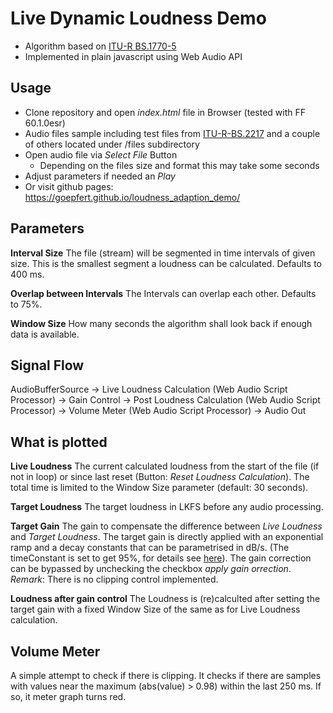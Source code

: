 # Live Dynamic Loudness Demo
- Algorithm based on [ITU-R BS.1770-5](https://www.itu.int/dms_pubrec/itu-r/rec/bs/R-REC-BS.1770-5-202311-I!!PDF-E.pdf)
- Implemented in plain javascript using Web Audio API


## Usage
- Clone repository and open *index.html* file in Browser (tested with FF 60.1.0esr)
- Audio files sample including test files from [ITU-R-BS.2217](https://www.itu.int/dms_pub/itu-r/opb/rep/R-REP-BS.2217-2-2016-PDF-E.pdf) and a couple of others located under /files subdirectory
- Open audio file via *Select File* Button
  - Depending on the files size and format this may take some seconds
- Adjust parameters if needed an *Play*
- Or visit github pages: https://goepfert.github.io/loudness_adaption_demo/


## Parameters
**Interval Size**
The file (stream) will be segmented in time intervals of given size. This is the smallest segment a loudness can be calculated. Defaults to 400 ms.

**Overlap between Intervals**
The Intervals can overlap each other. Defaults to 75%.

**Window Size**
How many seconds the algorithm shall look back if enough data is available.


## Signal Flow
AudioBufferSource -> Live Loudness Calculation (Web Audio Script Processor)
                  -> Gain Control -> Post Loudness Calculation (Web Audio Script Processor)
                                  -> Volume Meter (Web Audio Script Processor)
                                  -> Audio Out


## What is plotted
**Live Loudness**
The current calculated loudness from the start of the file (if not in loop) or since last reset (Button: *Reset Loudness Calculation*). The total time is limited to the Window Size parameter (default: 30 seconds).

**Target Loudness**
The target loudness in LKFS before any audio processing.

**Target Gain**
The gain to compensate the difference between *Live Loudness* and *Target Loudness*. The target gain is directly applied with an exponential ramp and a decay constants that can be parametrised in dB/s. (The timeConstant is set to get 95%, for details see [here](https://developer.mozilla.org/en-US/docs/Web/API/AudioParam/setTargetAtTime)). The gain correction can be bypassed by unchecking the checkbox *apply gain orrection*. 
*Remark*: There is no clipping control implemented.

**Loudness after gain control**
The Loudness is (re)calculted after setting the target gain with a fixed Window Size of the same as for Live Loudness calculation.


## Volume Meter
A simple attempt to check if there is clipping. It checks if there are samples with values near the maximum (abs(value) > 0.98) within the last 250 ms. If so, it meter graph turns red.
